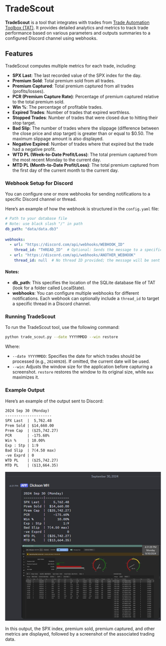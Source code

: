 
# TradeScout

**TradeScout** is a tool that integrates with trades from [Trade Automation Toolbox (TAT)](https://tradeautomationtoolbox.com/). It provides detailed analytics and metrics to track trade performance based on various parameters and outputs summaries to a configured Discord channel using webhooks.

## Features

TradeScout computes multiple metrics for each trade, including:

- **SPX Last**: The last recorded value of the SPX index for the day.
- **Premium Sold**: Total premium sold from all trades.
- **Premium Captured**: Total premium captured from all trades (profits/losses).
- **PCR (Premium Capture Rate)**: Percentage of premium captured relative to the total premium sold.
- **Win %**: The percentage of profitable trades.
- **Expired Trades**: Number of trades that expired worthless.
- **Stopped Trades**: Number of trades that were closed due to hitting their stop target.
- **Bad Slip**: The number of trades where the slippage (difference between the close price and stop target) is greater than or equal to $0.50. The maximum slippage amount is also displayed.
- **Negative Expired**: Number of trades where that expired but the trade had a negative profit.
- **WTD PL (Week-to-Date Profit/Loss)**: The total premium captured from the most recent Monday to the current day.
- **MTD PL (Month-to-Date Profit/Loss)**: The total premium captured from the first day of the current month to the current day.

### Webhook Setup for Discord

You can configure one or more webhooks for sending notifications to a specific Discord channel or thread.

Here’s an example of how the webhook is structured in the `config.yaml` file:

```yaml
# Path to your database file
# Note: use black slash "/" in path
db_path: "data/data.db3"  

webhooks:
  - url: "https://discord.com/api/webhooks/WEBHOOK_ID"
    thread_id: "THREAD_ID"  # Optional: Sends the message to a specific thread if provided. If omitted, the message will go to the main channel.
  - url: "https://discord.com/api/webhooks/ANOTHER_WEBHOOK"
    thread_id: null  # No thread ID provided; the message will be sent to the main webhook channel.
```

#### Notes:
- **db_path**: This specifies the location of the SQLite database file of TAT (look for a folder called LocalState).
- **webhooks**: You can configure multiple webhooks for different notifications. Each webhook can optionally include a `thread_id` to target a specific thread in a Discord channel.

### Running TradeScout

To run the TradeScout tool, use the following command:

```bash
python trade_scout.py --date YYYYMMDD --win restore
```

Where:
- `--date YYYYMMDD`: Specifies the date for which trades should be processed (e.g., `20240920`). If omitted, the current date will be used.
- `--win`: Adjusts the window size for the application before capturing a screenshot. `restore` restores the window to its original size, while `max` maximizes it.

### Example Output

Here’s an example of the output sent to Discord:

```
2024 Sep 30 (Monday)
---------------------
SPX Last  |  5,762.48
Prem Sold | $14,660.00
Prem Cap  | ($25,742.27)
PCR       | -175.60%
Win %     | 10.00%
Exp : Stp | 1:9
Bad Slip  | 7(4.50 max)
-ve Exprd | 0
WTD PL    | ($25,742.27)
MTD PL    | ($13,664.35)
```

![Example Output](TradeScoutOutputExample.jpg)

In this output, the SPX index, premium sold, premium captured, and other metrics are displayed, followed by a screenshot of the associated trading data.

